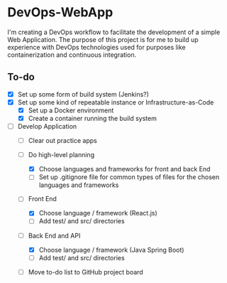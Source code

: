 
# DevOps-WebApp
I'm creating a DevOps workflow to facilitate the development of a simple Web Application. The purpose of this project is for me to build up experience with DevOps technologies used for purposes like containerization and continuous integration.

## To-do
- [x] Set up some form of build system (Jenkins?)
- [x] Set up some kind of repeatable instance or Infrastructure-as-Code
  - [x] Set up a Docker environment
  - [x] Create a container running the build system
- [ ] Develop Application
  - [ ] Clear out practice apps
  - [ ] Do high-level planning
    - [x] Choose languages and frameworks for front and back End
	- [ ] Set up .gitignore file for common types of files for the chosen languages and frameworks
  - [ ] Front End
    - [x] Choose language / framework (React.js)
	- [ ] Add test/ and src/ directories
  - [ ] Back End and API
    - [x] Choose language / framework (Java Spring Boot)
	- [ ] Add test/ and src/ directories
  - [ ] Move to-do list to GitHub project board

